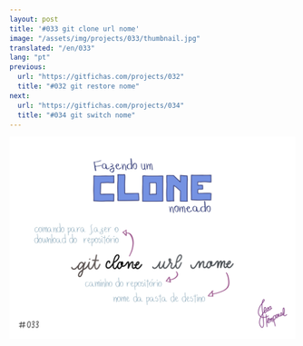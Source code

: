 ```yaml
---
layout: post
title: '#033 git clone url nome'
image: "/assets/img/projects/033/thumbnail.jpg"
translated: "/en/033"
lang: "pt"
previous:
  url: "https://gitfichas.com/projects/032"
  title: "#032 git restore nome"
next:
  url: "https://gitfichas.com/projects/034"
  title: "#034 git switch nome"
---
```


<img alt="Para dar um nome específico para a pasta de download do repositório use o comando git clone url nome" src="/assets/img/projects/033/full.jpg">
